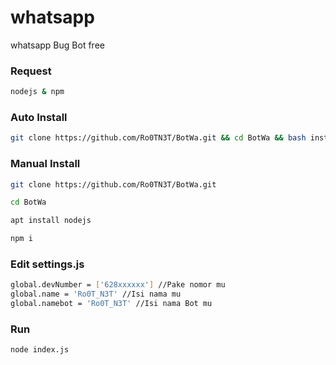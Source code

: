 # whatsapp
whatsapp Bug Bot  free


### Request
```bash
nodejs & npm
```

### Auto Install 
```bash
git clone https://github.com/Ro0TN3T/BotWa.git && cd BotWa && bash install.sh
```


### Manual Install 
```bash
git clone https://github.com/Ro0TN3T/BotWa.git
```
```bash
cd BotWa
```
```bash
apt install nodejs
```
```bash
npm i
```
### Edit settings.js
```bash
global.devNumber = ['628xxxxxx'] //Pake nomor mu
global.name = 'Ro0T_N3T' //Isi nama mu
global.namebot = 'Ro0T_N3T' //Isi nama Bot mu
```


### Run
```bash
node index.js
```
